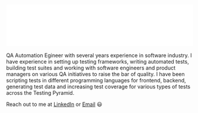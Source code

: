 ![](assets/main.svg)

QA Automation Egineer with several years experience in software industry. I have experience in setting up testing frameworks, writing automated tests, building test suites and working with software engineers and product managers on various QA initiatives to raise the bar of quality. I have been scripting tests in different programming languages for frontend, backend, generating test data and increasing test coverage for various types of tests across the Testing Pyramid.

Reach out to me at [LinkedIn](https://www.linkedin.com/in/mfurqandaud/) or [Email](furqandaud99@gmail.com) 😃
